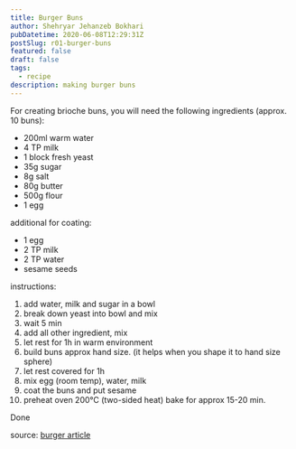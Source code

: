 ```yaml
---
title: Burger Buns
author: Shehryar Jehanzeb Bokhari
pubDatetime: 2020-06-08T12:29:31Z
postSlug: r01-burger-buns
featured: false
draft: false
tags:
  - recipe
description: making burger buns
---
```


For creating brioche buns, you will need the following ingredients (approx. 10 buns):

- 200ml warm water
- 4 TP milk
- 1 block fresh yeast
- 35g sugar
- 8g salt
- 80g butter
- 500g flour
- 1 egg

additional for coating:

- 1 egg
- 2 TP milk
- 2 TP water
- sesame seeds

instructions:

1. add water, milk and sugar in a bowl
2. break down yeast into bowl and mix
3. wait 5 min
4. add all other ingredient, mix
5. let rest for 1h in warm environment
6. build buns approx hand size. (it helps when you shape it to hand size sphere)
7. let rest covered for 1h
8. mix egg (room temp), water, milk
9. coat the buns and put sesame
10. preheat oven 200°C (two-sided heat) bake for approx 15-20 min.

Done

source: [burger article](https://bbqpit.de/die-perfekten-hamburgerbroetchen/)
